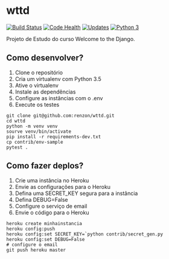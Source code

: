 # wttd

[![Build Status](https://travis-ci.org/renzon/wttd.svg?branch=master)](https://travis-ci.org/renzon/wttd)
[![Code Health](https://landscape.io/github/renzon/wttd/master/landscape.svg?style=flat)](https://landscape.io/github/renzon/wttd/master)
[![Updates](https://pyup.io/repos/github/renzon/wttd/shield.svg)](https://pyup.io/repos/github/renzon/wttd/)
[![Python 3](https://pyup.io/repos/github/renzon/wttd/python-3-shield.svg)](https://pyup.io/repos/github/renzon/wttd/)

Projeto de Estudo do curso Welcome to the Django.

## Como desenvolver?

1. Clone o repositório
2. Cria um virtualenv com Python 3.5
3. Ative o virtualenv
4. Instale as dependências
5. Configure as instâncias com o .env
6. Execute os testes

```console
git clone git@github.com:renzon/wttd.git
cd wttd
python -m venv venv
sourve venv/bin/activate
pip install -r requirements-dev.txt
cp contrib/env-sample
pytest .
```

## Como fazer deplos?

1. Crie uma instância no Heroku
2. Envie as configurações para o Heroku
3. Defina uma SECRET_KEY segura para a instância
4. Defina DEBUG=False
5. Configure o serviço de email
6. Envie o código para o Heroku

```console
heroku create minhainstancia
heroku config:push
heroku config:set SECRET_KEY=`python contrib/secret_gen.py
heroku config:set DEBUG=False
# configure o email
git push heroku master
```
